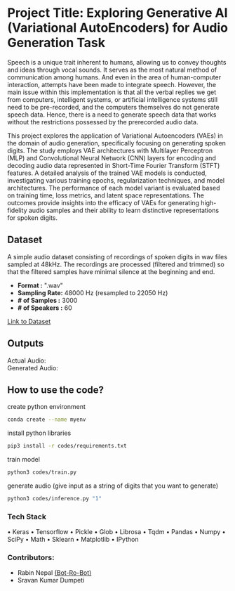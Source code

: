 # Project Title: Exploring Generative AI (Variational AutoEncoders) for Audio Generation Task

Speech is a unique trait inherent to humans, allowing us to convey thoughts and ideas through vocal sounds. It serves as the most natural method of communication among humans. And even in the area of human-computer interaction, attempts have been made to integrate speech. However, the main issue within this implementation is that all the verbal replies we get from computers, intelligent systems, or artificial intelligence systems still need to be pre-recorded, and the computers themselves do not generate speech data. Hence, there is a need to generate speech data that works without the restrictions possessed by the prerecorded audio data.

This project explores the application of Variational Autoencoders (VAEs) in the domain of audio generation, specifically focusing on generating spoken digits. The study employs VAE architectures with Multilayer Perceptron (MLP) and Convolutional Neural Network (CNN) layers for encoding and decoding audio data represented in Short-Time Fourier Transform (STFT) features. A detailed analysis of the trained VAE models is conducted, investigating various training epochs, regularization techniques, and model architectures. The performance of each model variant is evaluated based on training time, loss metrics, and latent space representations. The outcomes provide insights into the efficacy of VAEs for generating high-fidelity audio samples and their ability to learn distinctive representations for spoken digits.

## Dataset
A simple audio dataset consisting of recordings of spoken digits in wav files  sampled at 48kHz. The recordings are processed (filtered and trimmed) so that the filtered samples have minimal silence at the beginning and end.
* **Format :** ".wav"
* **Sampling Rate:** 48000 Hz (resampled to 22050 Hz)
* **# of Samples :** 3000
* **# of Speakers :** 60

[Link to Dataset](https://github.com/Jakobovski/free-spoken-digit-dataset)


## Outputs
Actual Audio:  
Generated Audio:






## How to use the code?

create python environment
```bash
conda create --name myenv
```

install python libraries
```bash
pip3 install -r codes/requirements.txt
```

train model
```bash
python3 codes/train.py
```
generate audio (give input as a string of digits that you want to generate)
```bash
python3 codes/inference.py "1"
```

### Tech Stack
• Keras
• Tensorflow
• Pickle
• Glob
• Librosa
• Tqdm
• Pandas
• Numpy
• SciPy
• Math
• Sklearn
• Matplotlib
• IPython

### Contributors: 
* Rabin Nepal [(Bot-Ro-Bot)](https://github.com/Bot-Ro-Bot)
* Sravan Kumar Dumpeti
